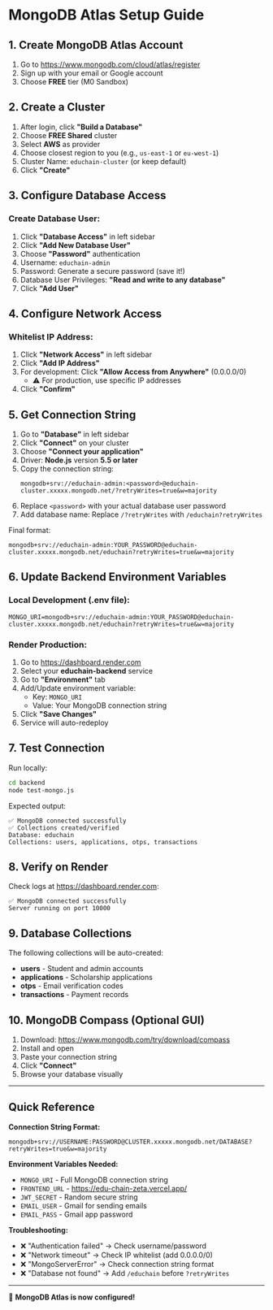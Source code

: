 # MongoDB Atlas Setup Guide

## 1. Create MongoDB Atlas Account

1. Go to https://www.mongodb.com/cloud/atlas/register
2. Sign up with your email or Google account
3. Choose **FREE** tier (M0 Sandbox)

## 2. Create a Cluster

1. After login, click **"Build a Database"**
2. Choose **FREE Shared** cluster
3. Select **AWS** as provider
4. Choose closest region to you (e.g., `us-east-1` or `eu-west-1`)
5. Cluster Name: `educhain-cluster` (or keep default)
6. Click **"Create"**

## 3. Configure Database Access

### Create Database User:
1. Click **"Database Access"** in left sidebar
2. Click **"Add New Database User"**
3. Choose **"Password"** authentication
4. Username: `educhain-admin`
5. Password: Generate a secure password (save it!)
6. Database User Privileges: **"Read and write to any database"**
7. Click **"Add User"**

## 4. Configure Network Access

### Whitelist IP Address:
1. Click **"Network Access"** in left sidebar
2. Click **"Add IP Address"**
3. For development: Click **"Allow Access from Anywhere"** (0.0.0.0/0)
   - ⚠️ For production, use specific IP addresses
4. Click **"Confirm"**

## 5. Get Connection String

1. Go to **"Database"** in left sidebar
2. Click **"Connect"** on your cluster
3. Choose **"Connect your application"**
4. Driver: **Node.js** version **5.5 or later**
5. Copy the connection string:
   ```
   mongodb+srv://educhain-admin:<password>@educhain-cluster.xxxxx.mongodb.net/?retryWrites=true&w=majority
   ```
6. Replace `<password>` with your actual database user password
7. Add database name: Replace `/?retryWrites` with `/educhain?retryWrites`

Final format:
```
mongodb+srv://educhain-admin:YOUR_PASSWORD@educhain-cluster.xxxxx.mongodb.net/educhain?retryWrites=true&w=majority
```

## 6. Update Backend Environment Variables

### Local Development (.env file):
```env
MONGO_URI=mongodb+srv://educhain-admin:YOUR_PASSWORD@educhain-cluster.xxxxx.mongodb.net/educhain?retryWrites=true&w=majority
```

### Render Production:
1. Go to https://dashboard.render.com
2. Select your **educhain-backend** service
3. Go to **"Environment"** tab
4. Add/Update environment variable:
   - Key: `MONGO_URI`
   - Value: Your MongoDB connection string
5. Click **"Save Changes"**
6. Service will auto-redeploy

## 7. Test Connection

Run locally:
```bash
cd backend
node test-mongo.js
```

Expected output:
```
✅ MongoDB connected successfully
✅ Collections created/verified
Database: educhain
Collections: users, applications, otps, transactions
```

## 8. Verify on Render

Check logs at https://dashboard.render.com:
```
✅ MongoDB connected successfully
Server running on port 10000
```

## 9. Database Collections

The following collections will be auto-created:
- **users** - Student and admin accounts
- **applications** - Scholarship applications
- **otps** - Email verification codes
- **transactions** - Payment records

## 10. MongoDB Compass (Optional GUI)

1. Download: https://www.mongodb.com/try/download/compass
2. Install and open
3. Paste your connection string
4. Click **"Connect"**
5. Browse your database visually

---

## Quick Reference

**Connection String Format:**
```
mongodb+srv://USERNAME:PASSWORD@CLUSTER.xxxxx.mongodb.net/DATABASE?retryWrites=true&w=majority
```

**Environment Variables Needed:**
- `MONGO_URI` - Full MongoDB connection string
- `FRONTEND_URL` - https://edu-chain-zeta.vercel.app/
- `JWT_SECRET` - Random secure string
- `EMAIL_USER` - Gmail for sending emails
- `EMAIL_PASS` - Gmail app password

**Troubleshooting:**
- ❌ "Authentication failed" → Check username/password
- ❌ "Network timeout" → Check IP whitelist (add 0.0.0.0/0)
- ❌ "MongoServerError" → Check connection string format
- ❌ "Database not found" → Add `/educhain` before `?retryWrites`

---

🎉 **MongoDB Atlas is now configured!**
